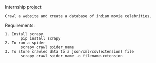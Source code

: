 Internship project:

    Crawl a website and create a database of indian movie celebrities.
Requirements:

    1. Install scrapy 
           pip install scrapy
    2. To run a spider
           scrapy crawl spider_name
    3. To store crawled data to a json/xml/csv(extension) file
           scrapy crawl spider_name -o filename.extension
